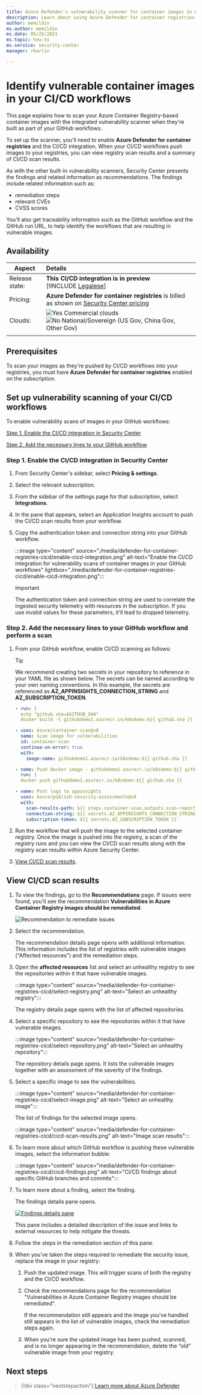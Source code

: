 ```yaml
---
title: Azure Defender's vulnerability scanner for container images in CI/CD workflows
description: Learn about using Azure Defender for container registries to scan container images in CI/CD workflows
author: memildin
ms.author: memildin
ms.date: 05/25/2021
ms.topic: how-to
ms.service: security-center
manager: rkarlin

---
```


# Identify vulnerable container images in your CI/CD workflows

This page explains how to scan your Azure Container Registry-based container images with the integrated vulnerability scanner  when they're built as part of your GitHub workflows.

To set up the scanner, you'll need to enable **Azure Defender for container registries** and the CI/CD integration. When your CI/CD workflows push images to your registries, you can view registry scan results and a summary of CI/CD scan results.

As with the other built-in vulnerability scanners, Security Center presents the findings and related information as recommendations. The findings include related information such as:
- remediation steps
- relevant CVEs
- CVSS scores

You’ll also get traceability information such as the GitHub workflow and the GitHub run URL, to help identify the workflows that are resulting in vulnerable images.

## Availability

|Aspect|Details|
|----|:----|
|Release state:| **This CI/CD integration is in preview**<br>[!INCLUDE [Legalese](../../includes/security-center-preview-legal-text.md)]|
|Pricing:|**Azure Defender for container registries** is billed as shown on [Security Center pricing](https://azure.microsoft.com/pricing/details/security-center/)|
|Clouds:|![Yes](./media/icons/yes-icon.png) Commercial clouds<br>![No](./media/icons/no-icon.png) National/Sovereign (US Gov, China Gov, Other Gov)|
|||

## Prerequisites

To scan your images as they're pushed by CI/CD workflows into your registries, you must have **Azure Defender for container registries** enabled on the subscription. 

## Set up vulnerability scanning of your CI/CD workflows

To enable vulnerability scans of images in your GitHub workflows:

[Step 1. Enable the CI/CD integration in Security Center](#step-1-enable-the-cicd-integration-in-security-center)

[Step 2. Add the necessary lines to your GitHub workflow](#step-2-add-the-necessary-lines-to-your-github-workflow)

### Step 1. Enable the CI/CD integration in Security Center

1. From Security Center's sidebar, select **Pricing & settings**.
1. Select the relevant subscription.
1. From the sidebar of the settings page for that subscription, select **Integrations**.
1. In the pane that appears, select an Application Insights account to push the CI/CD scan results from your workflow.
1. Copy the authentication token and connection string into your GitHub workflow.

    :::image type="content" source="./media/defender-for-container-registries-cicd/enable-cicd-integration.png" alt-text="Enable the CI/CD integration for vulnerability scans of container images in your GitHub workflows" lightbox="./media/defender-for-container-registries-cicd/enable-cicd-integration.png":::

    > [!IMPORTANT]
    > The authentication token and connection string are used to correlate the ingested security telemetry with resources in the subscription. If you use invalid values for these parameters, it'll lead to dropped telemetry.

### Step 2. Add the necessary lines to your GitHub workflow and perform a scan

1. From your GitHub workflow, enable CI/CD scanning as follows:

    > [!TIP]
    > We recommend creating two secrets in your repository to reference in your YAML file as shown below. The secrets can be named according to your own naming conventions. In this example, the secrets are referenced as **AZ_APPINSIGHTS_CONNECTION_STRING** and **AZ_SUBSCRIPTION_TOKEN**.


    ```yml
    - run: |
      echo "github.sha=$GITHUB_SHA"
      docker build -t githubdemo1.azurecr.io/k8sdemo:${{ github.sha }}
    
    - uses: Azure/container-scan@v0 
      name: Scan image for vulnerabilities
      id: container-scan
      continue-on-error: true
      with:
        image-name: githubdemo1.azurecr.io/k8sdemo:${{ github.sha }} 
    
    - name: Push Docker image - githubdemo1.azurecr.io/k8sdemo:${{ github.sha }}
      run: |
      docker push githubdemo1.azurecr.io/k8sdemo:${{ github.sha }}
    
    - name: Post logs to appinsights
      uses: Azure/publish-security-assessments@v0
      with: 
        scan-results-path: ${{ steps.container-scan.outputs.scan-report-path }}
        connection-string: ${{ secrets.AZ_APPINSIGHTS_CONNECTION_STRING }}
        subscription-token: ${{ secrets.AZ_SUBSCRIPTION_TOKEN }} 
    ```

1. Run the workflow that will push the image to the selected container registry. Once the image is pushed into the registry, a scan of the registry runs and you can view the CI/CD scan results along with the registry scan results within Azure Security Center.

1. [View CI/CD scan results](#view-cicd-scan-results).

## View CI/CD scan results

1. To view the findings, go to the **Recommendations** page. If issues were found, you'll see the recommendation **Vulnerabilities in Azure Container Registry images should be remediated**.

    ![Recommendation to remediate issues ](media/monitor-container-security/acr-finding.png)

1. Select the recommendation. 

    The recommendation details page opens with additional information. This information includes the list of registries with vulnerable images ("Affected resources") and the remediation steps. 

1. Open the **affected resources** list and select an unhealthy registry to see the repositories within it that have vulnerable images.

    :::image type="content" source="media/defender-for-container-registries-cicd/select-registry.png" alt-text="Select an unhealthy registry":::

    The registry details page opens with the list of affected repositories.

1. Select a specific repository to see the repositories within it that have vulnerable images.

    :::image type="content" source="media/defender-for-container-registries-cicd/select-repository.png" alt-text="Select an unhealthy repository":::

    The repository details page opens. It lists the vulnerable images together with an assessment of the severity of the findings.

1. Select a specific image to see the vulnerabilities.

    :::image type="content" source="media/defender-for-container-registries-cicd/select-image.png" alt-text="Select an unhealthy image":::

    The list of findings for the selected image opens.

    :::image type="content" source="media/defender-for-container-registries-cicd/cicd-scan-results.png" alt-text="Image scan results":::

1. To learn more about which GitHub workflow is pushing these vulnerable images, select the information bubble:

    :::image type="content" source="media/defender-for-container-registries-cicd/cicd-findings.png" alt-text="CI/CD findings about specific GitHub branches and commits":::

1. To learn more about a finding, select the finding. 

    The findings details pane opens.

    [![Findings details pane](media/monitor-container-security/acr-finding-details-pane.png)](media/monitor-container-security/acr-finding-details-pane.png#lightbox)

    This pane includes a detailed description of the issue and links to external resources to help mitigate the threats.

1. Follow the steps in the remediation section of this pane.

1. When you've taken the steps required to remediate the security issue, replace the image in your registry:

    1. Push the updated image. This will trigger scans of both the registry and the CI/CD workflow. 
    
    1. Check the recommendations page for the recommendation "Vulnerabilities in Azure Container Registry images should be remediated". 
    
        If the recommendation still appears and the image you've handled still appears in the list of vulnerable images, check the remediation steps again.

    1. When you're sure the updated image has been pushed, scanned, and is no longer appearing in the recommendation, delete the “old” vulnerable image from your registry.


## Next steps

> [!div class="nextstepaction"]
> [Learn more about Azure Defender](azure-defender.md)